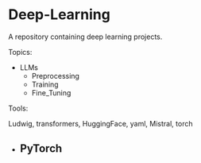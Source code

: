 # Deep-Learning
A repository containing deep learning projects.

Topics:

+ LLMs
  - Preprocessing
  - Training
  - Fine_Tuning

Tools:

Ludwig, transformers, HuggingFace, yaml, Mistral, torch
 
+ PyTorch
  - 
 



